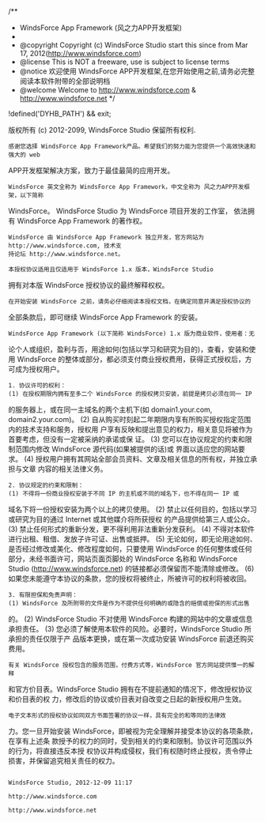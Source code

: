 /**
 * WindsForce App Framework (风之力APP开发框架)
 *
 * @copyright    Copyright (c) WindsForce Studio start this since from Mar 17, 2012(http://www.windsforce.com)
 * @license        This is NOT a freeware, use is subject to license terms
 * @notice         欢迎使用 WindsForce APP开发框架,在您开始使用之前,请务必完整阅读本软件附带的全部说明档
 * @welcome     Welcome to http://www.windsforce.com & http://www.windsforce.net
 */

!defined('DYHB_PATH') && exit;

版权所有 (c) 2012-2099, WindsForce Studio
保留所有权利.

    感谢您选择 WindsForce App Framework产品。希望我们的努力能为您提供一个高效快速和强大的 web
APP开发框架解决方案，致力于最佳最简的应用开发。

    WindsForce 英文全称为 WindsForce App Framework，中文全称为 风之力APP开发框架，以下简称
WindsForce。
    WindsForce Studio 为 WindsForce 项目开发的工作室，
依法拥有 WindsForce App Framework 的著作权。

    WindsForce 由 WindsForce App Framework 独立开发，官方网站为 http://www.windsforce.com, 技术支
    持论坛 http://www.windsforce.net。

    本授权协议适用且仅适用于 WindsForce 1.x 版本，WindsForce Studio
拥有对本版 WindsForce 授权协议的最终解释权权。

    在开始安装 WindsForce 之前，请务必仔细阅读本授权文档，在确定同意并满足授权协议的
全部条款后，即可继续 WindsForce App Framework 的安装。

    WindsForce App Framework (以下简称 WindsForce) 1.x 版为商业软件，使用者：无
论个人或组织，盈利与否，用途如何(包括以学习和研究为目的)，查看，安装和使用 WindsForce
的整体或部分，都必须支付商业授权费用，获得正式授权后，方可成为授权用户。

    1. 协议许可的权利：
    (1) 在授权期限内拥有至多二个 WindsForce 的授权拷贝安装，前提是拷贝必须在同一 IP
的服务器上，或在同一主域名的两个主机下(如 domain1.your.com, domain2.your.com)。
    (2) 自从购买时刻起二年期限内享有所购买授权指定范围内的技术支持和服务，授权用
户享有反映和提出意见的权力，相关意见将被作为首要考虑，但没有一定被采纳的承诺或保
证。
    (3) 您可以在协议规定的约束和限制范围内修改 WindsForce 源代码(如果被提供的话)或
界面以适应您的网站要求。
    (4) 授权用户拥有其网站全部会员资料、文章及相关信息的所有权，并独立承担与文章
内容的相关法律义务。

    2. 协议规定的约束和限制：
    (1) 不得将一份商业授权安装于不同 IP 的主机或不同的域名下，也不得在同一 IP 或
域名下将一份授权安装为两个以上的拷贝使用。
    (2) 禁止以任何目的，包括以学习或研究为目的通过 Internet 或其他媒介将所获授权
的产品提供给第三人或公众。
    (3) 禁止任何形式的重新分发，更不得利用非法重新分发获利。
    (4) 不得对本软件进行出租、租借、发放子许可证、出售或抵押。
    (5) 无论如何，即无论用途如何、是否经过修改或美化、修改程度如何，只要使用
WindsForce 的任何整体或任何部分，未经书面许可，网站页面页脚处的 WindsForce 名称和
WindsForce Studio (http://www.windsforce.net) 的链接都必须保留而不能清除或修改。
    (6) 如果您未能遵守本协议的条款，您的授权将被终止，所被许可的权利将被收回。

    3. 有限担保和免责声明：
    (1) WindsForce 及所附带的文件是作为不提供任何明确的或隐含的赔偿或担保的形式出售
的。
    (2) WindsForce Studio 不对使用 WindsForce 构建的网站中的文章或信息承担责任。
    (3) 您必须了解使用本软件的风险。必要时，WindsForce Studio 所承担的责任仅限于产
品版本更换，或在第一次成功安装 WindsForce 前退还购买费用。

    有关 WindsForce 授权包含的服务范围，付费方式等，WindsForce 官方网站提供惟一的解释
和官方价目表。WindsForce Studio 拥有在不提前通知的情况下，修改授权协议和价目表的权
力，修改后的协议或价目表对自改变之日起的新授权用户生效。

    电子文本形式的授权协议如同双方书面签署的协议一样，具有完全的和等同的法律效
力。您一旦开始安装 WindsForce，即被视为完全理解并接受本协议的各项条款，在享有上述条
款授予的权力的同时，受到相关的约束和限制。协议许可范围以外的行为，将直接违反本授
权协议并构成侵权，我们有权随时终止授权，责令停止损害，并保留追究相关责任的权力。


                                                                                                                                    WindsForce Studio, 2012-12-09 11:17
                                                                                                                                    http://www.windsforce.com
                                                                                                                                    http://www.windsforce.net